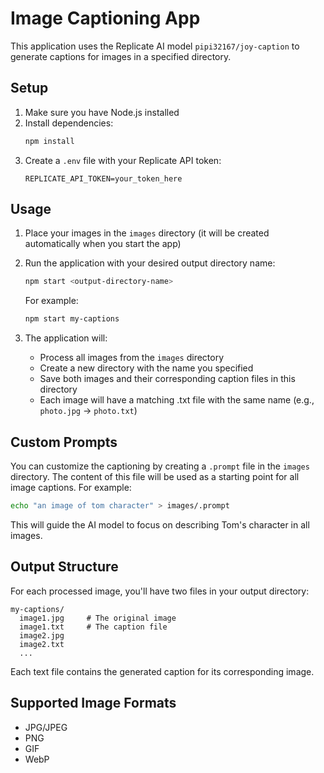 # Image Captioning App

This application uses the Replicate AI model `pipi32167/joy-caption` to generate captions for images in a specified directory.

## Setup

1. Make sure you have Node.js installed
2. Install dependencies:
   ```bash
   npm install
   ```
3. Create a `.env` file with your Replicate API token:
   ```
   REPLICATE_API_TOKEN=your_token_here
   ```

## Usage

1. Place your images in the `images` directory (it will be created automatically when you start the app)
2. Run the application with your desired output directory name:
   ```bash
   npm start <output-directory-name>
   ```
   For example:
   ```bash
   npm start my-captions
   ```

3. The application will:
   - Process all images from the `images` directory
   - Create a new directory with the name you specified
   - Save both images and their corresponding caption files in this directory
   - Each image will have a matching .txt file with the same name (e.g., `photo.jpg` → `photo.txt`)

## Custom Prompts

You can customize the captioning by creating a `.prompt` file in the `images` directory. The content of this file will be used as a starting point for all image captions. For example:

```bash
echo "an image of tom character" > images/.prompt
```

This will guide the AI model to focus on describing Tom's character in all images.

## Output Structure

For each processed image, you'll have two files in your output directory:
```
my-captions/
  image1.jpg     # The original image
  image1.txt     # The caption file
  image2.jpg
  image2.txt
  ...
```

Each text file contains the generated caption for its corresponding image.

## Supported Image Formats

- JPG/JPEG
- PNG
- GIF
- WebP